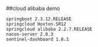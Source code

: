 ##cloud alibaba demo
```
springboot 2.3.12.RELEASE
springcloud Hoxton.SR12
springcloud alibaba 2.2.7.RELEASE
nacos-server 2.0.3
sentinel-dashboard 1.8.1
```
